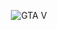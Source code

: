 <p align="center">
  <img src="https://media.discordapp.net/attachments/629670151217872896/889685548845899816/colorGTAVMsL.png?width=700&height=382" title="GTA V" alt="GTA V">
</p>
